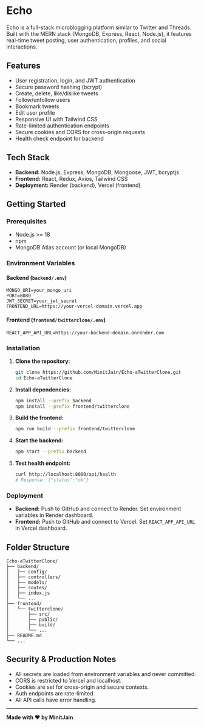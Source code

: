 # Echo 

Echo is a full-stack microblogging platform similar to Twitter and Threads. Built with the MERN stack (MongoDB, Express, React, Node.js), it features real-time tweet posting, user authentication, profiles, and social interactions.

## Features
- User registration, login, and JWT authentication
- Secure password hashing (bcrypt)
- Create, delete, like/dislike tweets
- Follow/unfollow users
- Bookmark tweets
- Edit user profile
- Responsive UI with Tailwind CSS
- Rate-limited authentication endpoints
- Secure cookies and CORS for cross-origin requests
- Health check endpoint for backend

## Tech Stack
- **Backend:** Node.js, Express, MongoDB, Mongoose, JWT, bcryptjs
- **Frontend:** React, Redux, Axios, Tailwind CSS
- **Deployment:** Render (backend), Vercel (frontend)

## Getting Started

### Prerequisites
- Node.js >= 18
- npm
- MongoDB Atlas account (or local MongoDB)

### Environment Variables

#### Backend (`backend/.env`)
```
MONGO_URI=your_mongo_uri
PORT=8080
JWT_SECRET=your_jwt_secret
FRONTEND_URL=https://your-vercel-domain.vercel.app
```

#### Frontend (`frontend/twitterclone/.env`)
```
REACT_APP_API_URL=https://your-backend-domain.onrender.com
```

### Installation

1. **Clone the repository:**
   ```sh
   git clone https://github.com/MinitJain/Echo-aTwitterClone.git
   cd Echo-aTwitterClone
   ```

2. **Install dependencies:**
   ```sh
   npm install --prefix backend
   npm install --prefix frontend/twitterclone
   ```

3. **Build the frontend:**
   ```sh
   npm run build --prefix frontend/twitterclone
   ```

4. **Start the backend:**
   ```sh
   npm start --prefix backend
   ```

5. **Test health endpoint:**
   ```sh
   curl http://localhost:8080/api/health
   # Response: {"status":"ok"}
   ```

### Deployment
- **Backend:** Push to GitHub and connect to Render. Set environment variables in Render dashboard.
- **Frontend:** Push to GitHub and connect to Vercel. Set `REACT_APP_API_URL` in Vercel dashboard.

## Folder Structure
```
Echo-aTwitterClone/
├── backend/
│   ├── config/
│   ├── controllers/
│   ├── models/
│   ├── routes/
│   ├── index.js
│   └── ...
├── frontend/
│   └── twitterclone/
│       ├── src/
│       ├── public/
│       ├── build/
│       └── ...
├── README.md
└── ...
```

## Security & Production Notes
- All secrets are loaded from environment variables and never committed.
- CORS is restricted to Vercel and localhost.
- Cookies are set for cross-origin and secure contexts.
- Auth endpoints are rate-limited.
- All API calls have error handling.

---

**Made with ❤️ by MinitJain**
